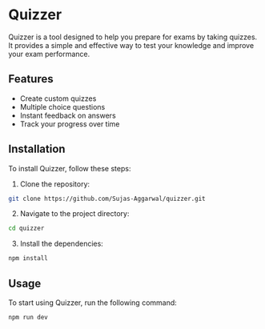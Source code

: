 # Quizzer

Quizzer is a tool designed to help you prepare for exams by taking quizzes. It provides a simple and effective way to test your knowledge and improve your exam performance.

## Features

- Create custom quizzes
- Multiple choice questions
- Instant feedback on answers
- Track your progress over time

## Installation

To install Quizzer, follow these steps:

1. Clone the repository:
  ```sh
  git clone https://github.com/Sujas-Aggarwal/quizzer.git
  ```
2. Navigate to the project directory:
  ```sh
  cd quizzer
  ```
3. Install the dependencies:
  ```sh
  npm install
  ```

## Usage

To start using Quizzer, run the following command:

```sh
npm run dev
```

